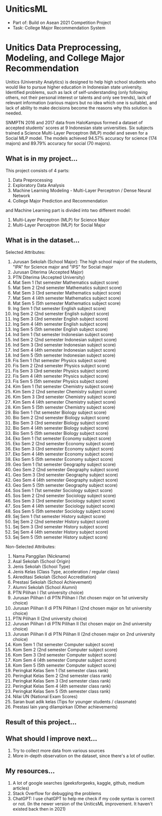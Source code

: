 # UniticsML

- Part of: Build on Asean 2021 Competition Project
- Task: College Major Recommendation System

# Unitics Data Preprocessing, Modeling, and College Major Recommendation
Unitics (University Analytics) is designed to help high school students who would like to pursue higher education in Indonesian state university. Identified problems, such as lack of self-understanding (only following others, not their personal interest or talents and only see trends), lack of relevant information (various majors but no idea which one is suitable), and lack of ability to make decisions become the reasons why this solution is needed.

SNMPTN 2016 and 2017 data from HaloKampus formed a dataset of accepted students' scores at 9 Indonesian state universities. Six subjects trained a Science Multi-Layer Perceptron (MLP) model and seven for a Social MLP model. The models achieved 94.57% accuracy for science (174 majors) and 89.79% accuracy for social (70 majors).

## What is in my project...
This project consists of 4 parts:
1) Data Preprocessing
2) Exploratory Data Analysis
3) Machine Learning Modeling - Multi-Layer Perceptron / Dense Neural Network
4) College Major Prediction and Recommendation

and Machine Learning part is divided into two different model:
1) Multi-Layer Perceptron (MLP) for Science Major
2) Multi-Layer Perceptron (MLP) for Social Major

## What is in the dataset...
Selected Attributes:
1) Jurusan Sekolah (School Major): The high school major of the students, "IPA" for Science major and "IPS" for Social major
2) Jurusan Diterima (Accepted Major)
4) PTN Diterima (Accepted University)
5) Mat Sem 1 (1st semester Mathematics subject score)
6) Mat Sem 2 (2nd semester Mathematics subject score)
7) Mat Sem 3 (3rd semester Mathematics subject score)
8) Mat Sem 4 (4th semester Mathematics subject score)
9) Mat Sem 5 (5th semester Mathematics subject score)
10) Ing Sem 1 (1st semester English subject score)
11) Ing Sem 2 (2nd semester English subject score)
12) Ing Sem 3 (3rd semester English subject score)
13) Ing Sem 4 (4th semester English subject score)
14) Ing Sem 5 (5th semester English subject score)
15) Ind Sem 1 (1st semester Indonesian subject score)
16) Ind Sem 2 (2nd semester Indonesian subject score)
17) Ind Sem 3 (3rd semester Indonesian subject score)
18) Ind Sem 4 (4th semester Indonesian subject score)
19) Ind Sem 5 (5th semester Indonesian subject score)
20) Fis Sem 1 (1st semester Physics subject score)
21) Fis Sem 2 (2nd semester Physics subject score)
22) Fis Sem 3 (3rd semester Physics subject score)
23) Fis Sem 4 (4th semester Physics subject score)
24) Fis Sem 5 (5th semester Physics subject score)
25) Kim Sem 1 (1st semester Chemistry subject score)
26) Kim Sem 2 (2nd semester Chemistry subject score)
27) Kim Sem 3 (3rd semester Chemistry subject score)
28) Kim Sem 4 (4th semester Chemistry subject score)
29) Kim Sem 5 (5th semester Chemistry subject score)
30) Bio Sem 1 (1st semester Biology subject score)
31) Bio Sem 2 (2nd semester Biology subject score)
32) Bio Sem 3 (3rd semester Biology subject score)
33) Bio Sem 4 (4th semester Biology subject score)
34) Bio Sem 5 (5th semester Biology subject score)
35) Eko Sem 1 (1st semester Economy subject score)
36) Eko Sem 2 (2nd semester Economy subject score)
37) Eko Sem 3 (3rd semester Economy subject score)
38) Eko Sem 4 (4th semester Economy subject score)
39) Eko Sem 5 (5th semester Economy subject score)
40) Geo Sem 1 (1st semester Geography subject score)
41) Geo Sem 2 (2nd semester Geography subject score)
42) Geo Sem 3 (3rd semester Geography subject score)
43) Geo Sem 4 (4th semester Geography subject score)
44) Geo Sem 5 (5th semester Geography subject score)
45) Sos Sem 1 (1st semester Sociology subject score)
46) Sos Sem 2 (2nd semester Sociology subject score)
47) Sos Sem 3 (3rd semester Sociology subject score)
48) Sos Sem 4 (4th semester Sociology subject score)
49) Sos Sem 5 (5th semester Sociology subject score)
50) Sej Sem 1 (1st semester History subject score)
51) Sej Sem 2 (2nd semester History subject score)
52) Sej Sem 3 (3rd semester History subject score)
53) Sej Sem 4 (4th semester History subject score)
54) Sej Sem 5 (5th semester History subject score)

Non-Selected Attributes:
1) Nama Panggilan (Nickname)
2) Asal Sekolah (School Origin)
3) Jenis Sekolah (School Type)
4) Jenis Kelas (Class Type, acceleration / regular class)
5) Akreditasi Sekolah (School Accreditation)
6) Prestasi Sekolah (School Achievement)
7) Alumni Sekolah (School Alumni)
8) PTN Pilihan I (1st university choice)
9) Jurusan Pilihan I di PTN Pilihan I (1st chosen major on 1st university choice)
10) Jurusan Pilihan II di PTN Pilihan I (2nd chosen major on 1st university choice)
11) PTN Pilihan II (2nd university choice)
12) Jurusan Pilihan I di PTN Pilihan II (1st chosen major on 2nd university choice)
13) Jurusan Pilihan II di PTN Pilihan II (2nd chosen major on 2nd university choice)
14) Kom Sem 1 (1st semester Computer subject score)
15) Kom Sem 2 (2nd semester Computer subject score)
16) Kom Sem 3 (3rd semester Computer subject score)
17) Kom Sem 4 (4th semester Computer subject score)
18) Kom Sem 5 (5th semester Computer subject score)
19) Peringkat Kelas Sem 1 (1st semester class rank)
20) Peringkat Kelas Sem 2 (2nd semester class rank)
21) Peringkat Kelas Sem 3 (3rd semester class rank)
22) Peringkat Kelas Sem 4 (4th semester class rank)
23) Peringkat Kelas Sem 5 (5th semester class rank)
24) Nilai UN (National Exam Scores)
25) Saran buat adik kelas (Tips for younger students / classmate)
26) Prestasi lain yang dilampirkan (Other achievements)

## Result of this project...

## What should I improve next...
1) Try to collect more data from various sources
2) More in-depth observation on the dataset, since there's a lot of outlier.

## My resources...
1) A lot of google searches (geeksforgeeks, kaggle, github, medium articles)
2) Stack Overflow for debugging the problems
3) ChatGPT: I use chatGPT to help me check if my code syntax is correct or not. (In the newer version of the UniticsML improvement. It haven't existed back then in 2021)
